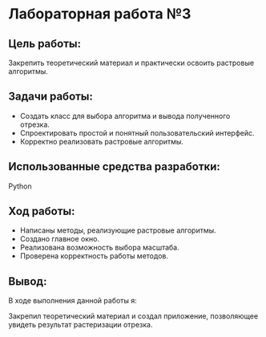 # Лабораторная работа №3
## Цель работы:
Закрепить теоретический материал и практически освоить растровые алгоритмы.

## Задачи работы:
* Создать класс для выбора алгоритма и вывода полученного отрезка.
* Спроектировать простой и понятный пользовательский интерфейс.
* Корректно реализовать растровые алгоритмы.

## Использованные средства разработки:
Python

## Ход работы:
* Написаны методы, реализующие растровые алгоритмы.
* Создано главное окно.
* Реализована возможность выбора масштаба.
* Проверена корректность работы методов.

## Вывод:
В ходе выполнения данной работы я:

Закрепил теоретический материал и создал приложение, позволяющее увидеть результат растеризации отрезка.
